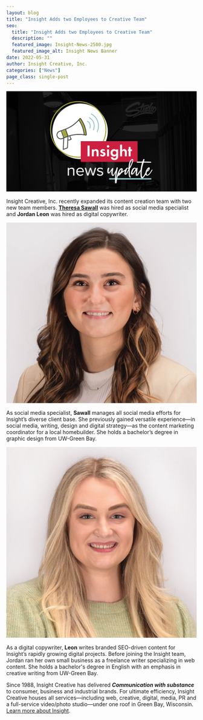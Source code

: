 ```yaml
---
layout: blog
title: "Insight Adds two Employees to Creative Team"
seo:
  title: "Insight Adds two Employees to Creative Team"
  description: ""
  featured_image: Insight-News-2500.jpg
  featured_image_alt: Insight News Banner
date: 2022-05-31
author: Insight Creative, Inc.
categories: ["News"]
page_class: single-post
---
```


![Insight News Banner](Insight-News-2500.jpg)

Insight Creative, Inc. recently expanded its content creation team with two new team members. [**Theresa Sawall**](/about/theresa-sawall/) was hired as social media specialist and **Jordan Leon** was hired as digital copywriter.

![Theresa Sawall Headshot](theresa-tebon-full.jpg)

As social media specialist, **Sawall** manages all social media efforts for Insight’s diverse client base. She previously gained versatile experience—in social media, writing, design and digital strategy—as the content marketing coordinator for a local homebuilder. She holds a bachelor’s degree in graphic design from UW-Green Bay.

![Jordan Leon Headshot](jordan-leon-full.jpg)

As a digital copywriter, **Leon** writes branded SEO-driven content for Insight’s rapidly growing digital projects. Before joining the Insight team, Jordan ran her own small business as a freelance writer specializing in web content. She holds a bachelor's degree in English with an emphasis in creative writing from UW-Green Bay.

Since 1988, Insight Creative has delivered **_Communication with substance_** to consumer, business and industrial brands. For ultimate efficiency, Insight Creative houses all services—including web, creative, digital, media, PR and a full-service video/photo studio—under one roof in Green Bay, Wisconsin. [Learn more about Insight](/about/).

